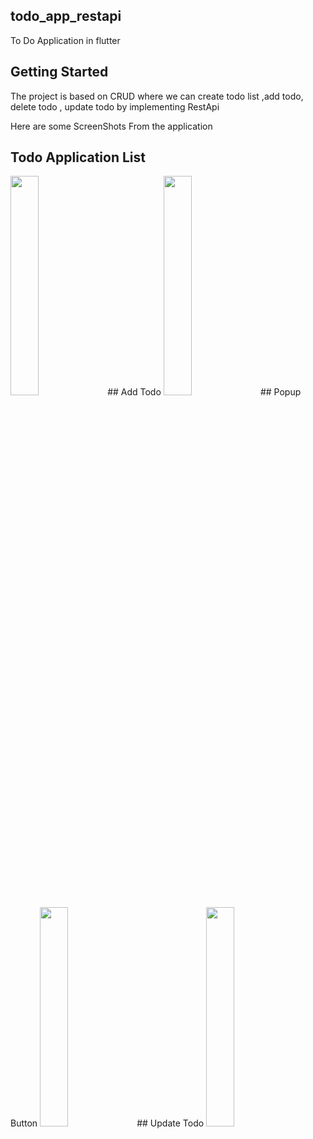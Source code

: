 ## todo_app_restapi

To Do Application in flutter

## Getting Started

The project is based on CRUD where we can create todo list ,add todo, delete todo , update todo by implementing RestApi 

Here are some ScreenShots From the application

## Todo Application List

<img src="https://user-images.githubusercontent.com/49728395/208229606-28bd64f3-d16c-4343-8d28-1b6512ffe9f0.png" width=30% height=30%>
## Add Todo
<img src="https://user-images.githubusercontent.com/49728395/208229623-5419a340-137f-4a91-adbe-cedbb3c106ac.png" width=30% height=30%>
## Popup Button 
<img src="https://user-images.githubusercontent.com/49728395/208229630-2e4bdfe0-3656-477c-a99c-7b9253f4b718.png" width=30% height=30%>
## Update Todo
<img src="https://user-images.githubusercontent.com/49728395/208229635-ed5b0ba5-b45a-468e-a89c-1eac0ec5fa5b.png" width=30% height=30%%>
